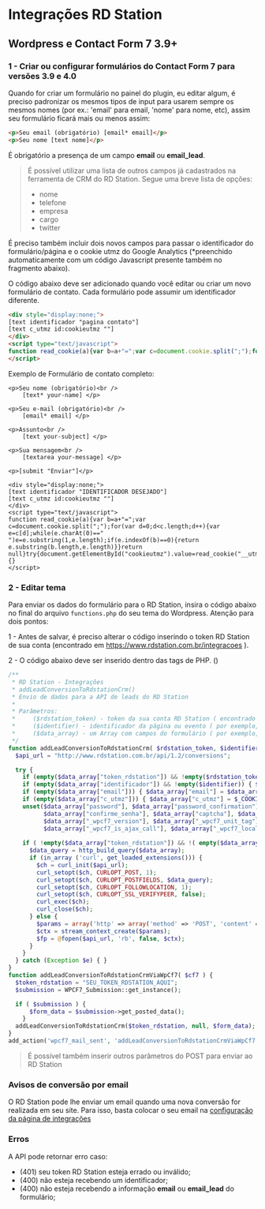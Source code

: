 # Integrações RD Station
## Wordpress e Contact Form 7 3.9+

### 1 - Criar ou configurar formulários do Contact Form 7 para versões 3.9 e 4.0

Quando for criar um formulário no painel do plugin, eu editar algum, é preciso padronizar os mesmos tipos de input para usarem sempre os mesmos nomes (por ex.: 'email' para email, 'nome' para nome, etc), assim seu formulário ficará mais ou menos assim:

```HTML
<p>Seu email (obrigatório) [email* email]</p>
<p>Seu nome [text nome]</p>
```

É obrigatório a presença de um campo <strong>email</strong> ou <strong>email_lead</strong>.

> É possível utilizar uma lista de outros campos já cadastrados na ferramenta de CRM do RD Station. Segue uma breve lista de opções:<ul><li>nome</li><li>telefone</li><li>empresa</li><li>cargo</li><li>twitter</li></ul>

É preciso também incluir dois novos campos para passar o identificador do formulário/página e o cookie utmz do Google Analytics (*preenchido automaticamente com um código Javascript presente também no fragmento abaixo).

O código abaixo deve ser adicionado quando você editar ou criar um novo formulário de contato. Cada formulário pode assumir um identificador diferente. 

```HTML
<div style="display:none;">
[text identificador "pagina contato"]
[text c_utmz id:cookieutmz ""]
</div>
<script type="text/javascript">
function read_cookie(a){var b=a+"=";var c=document.cookie.split(";");for(var d=0;d<c.length;d++){var e=c[d];while(e.charAt(0)==" ")e=e.substring(1,e.length);if(e.indexOf(b)==0){return e.substring(b.length,e.length)}}return null}try{document.getElementById("cookieutmz").value=read_cookie("__utmz")}catch(err){}
</script>
```

Exemplo de Formulário de contato completo:

```
<p>Seu nome (obrigatório)<br />
    [text* your-name] </p>

<p>Seu e-mail (obrigatório)<br />
    [email* email] </p>

<p>Assunto<br />
    [text your-subject] </p>

<p>Sua mensagem<br />
    [textarea your-message] </p>

<p>[submit "Enviar"]</p>

<div style="display:none;">
[text identificador "IDENTIFICADOR DESEJADO"]
[text c_utmz id:cookieutmz ""]
</div>
<script type="text/javascript">
function read_cookie(a){var b=a+"=";var c=document.cookie.split(";");for(var d=0;d<c.length;d++){var e=c[d];while(e.charAt(0)==" ")e=e.substring(1,e.length);if(e.indexOf(b)==0){return e.substring(b.length,e.length)}}return null}try{document.getElementById("cookieutmz").value=read_cookie("__utmz")}catch(err){}
</script>
```

### 2 - Editar tema

Para enviar os dados do formulário para o RD Station, insira o código abaixo no final do arquivo <code>functions.php</code> do seu tema do Wordpress.
Atenção para dois pontos:

1 - Antes de salvar, é preciso alterar o código inserindo o token RD Station de sua conta (encontrado em https://www.rdstation.com.br/integracoes ).

2 - O código abaixo deve ser inserido dentro das tags de PHP. (<?php (...) ?>)

```PHP
/**
 * RD Station - Integrações
 * addLeadConversionToRdstationCrm()
 * Envio de dados para a API de leads do RD Station
 *
 * Parâmetros:
 *     ($rdstation_token) - token da sua conta RD Station ( encontrado em https://www.rdstation.com.br/docs/api )
 *     ($identifier) - identificador da página ou evento ( por exemplo, 'pagina-contato' )
 *     ($data_array) - um Array com campos do formulário ( por exemplo, array('email' => 'teste@rdstation.com.br', 'name' =>'Fulano') )
 */
function addLeadConversionToRdstationCrm( $rdstation_token, $identifier, $data_array ) {
  $api_url = "http://www.rdstation.com.br/api/1.2/conversions";

  try {
    if (empty($data_array["token_rdstation"]) && !empty($rdstation_token)) { $data_array["token_rdstation"] = $rdstation_token; }
    if (empty($data_array["identificador"]) && !empty($identifier)) { $data_array["identificador"] = $identifier; }
    if (empty($data_array["email"])) { $data_array["email"] = $data_array["your-email"]; }
    if (empty($data_array["c_utmz"])) { $data_array["c_utmz"] = $_COOKIE["__utmz"]; }
    unset($data_array["password"], $data_array["password_confirmation"], $data_array["senha"], 
          $data_array["confirme_senha"], $data_array["captcha"], $data_array["_wpcf7"], 
          $data_array["_wpcf7_version"], $data_array["_wpcf7_unit_tag"], $data_array["_wpnonce"], 
          $data_array["_wpcf7_is_ajax_call"], $data_array["_wpcf7_locale"], $data_array["your-email"]);
      
    if ( !empty($data_array["token_rdstation"]) && !( empty($data_array["email"]) && empty($data_array["email_lead"]) ) ) {
      $data_query = http_build_query($data_array);
      if (in_array ('curl', get_loaded_extensions())) {
        $ch = curl_init($api_url);
        curl_setopt($ch, CURLOPT_POST, 1);
        curl_setopt($ch, CURLOPT_POSTFIELDS, $data_query);
        curl_setopt($ch, CURLOPT_FOLLOWLOCATION, 1);
        curl_setopt($ch, CURLOPT_SSL_VERIFYPEER, false);
        curl_exec($ch);
        curl_close($ch);
      } else {
        $params = array('http' => array('method' => 'POST', 'content' => $data_query, 'ignore_errors' => true));
        $ctx = stream_context_create($params); 
        $fp = @fopen($api_url, 'rb', false, $ctx);
      }
    }
  } catch (Exception $e) { }
}
function addLeadConversionToRdstationCrmViaWpCf7( $cf7 ) {
  $token_rdstation = "SEU_TOKEN_RDSTATION_AQUI";
  $submission = WPCF7_Submission::get_instance();

  if ( $submission ) {
      $form_data = $submission->get_posted_data();
    }
  addLeadConversionToRdstationCrm($token_rdstation, null, $form_data);
}
add_action('wpcf7_mail_sent', 'addLeadConversionToRdstationCrmViaWpCf7');
```

> É possível também inserir outros parâmetros do POST para enviar ao RD Station

### Avisos de conversão por email

O RD Station pode lhe enviar um email quando uma nova conversão for realizada em seu site.
Para isso, basta colocar o seu email na [configuração da página de integrações](https://www.rdstation.com.br/integracoes)

### Erros

A API pode retornar erro caso:
 - (401) seu token RD Station esteja errado ou inválido;
 - (400) não esteja recebendo um identificador;
 - (400) não esteja recebendo a informação <strong>email</strong> ou <strong>email_lead</strong> do formulário;
